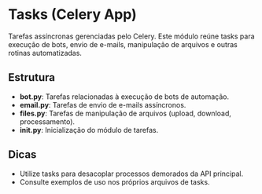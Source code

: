 # Tasks (Celery App)

Tarefas assíncronas gerenciadas pelo Celery. Este módulo reúne tasks para execução de bots, envio de e-mails, manipulação de arquivos e outras rotinas automatizadas.

## Estrutura

- **bot.py**: Tarefas relacionadas à execução de bots de automação.
- **email.py**: Tarefas de envio de e-mails assíncronos.
- **files.py**: Tarefas de manipulação de arquivos (upload, download, processamento).
- **__init__.py**: Inicialização do módulo de tarefas.

## Dicas
- Utilize tasks para desacoplar processos demorados da API principal.
- Consulte exemplos de uso nos próprios arquivos de tasks.
